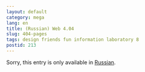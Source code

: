```yaml
---
layout: default
category: mega
lang: en
title: (Russian) Web 4.04
slug: 404-pages
tags: design friends fun information laboratory 8 
postid: 213
---
```

<p>Sorry, this entry is only available in <a href="http://mega.genn.org/export/getposts.php">Russian</a>.</p>
